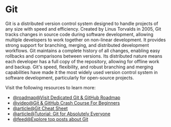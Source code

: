 # Git

Git is a distributed version control system designed to handle projects of any size with speed and efficiency. Created by Linus Torvalds in 2005, Git tracks changes in source code during software development, allowing multiple developers to work together on non-linear development. It provides strong support for branching, merging, and distributed development workflows. Git maintains a complete history of all changes, enabling easy rollbacks and comparisons between versions. Its distributed nature means each developer has a full copy of the repository, allowing for offline work and backup. Git's speed, flexibility, and robust branching and merging capabilities have made it the most widely used version control system in software development, particularly for open-source projects.

Visit the following resources to learn more:

- [@roadmap@Visit Dedicated Git & GitHub Roadmap](https://roadmap.sh/git-github)
- [@video@Git & GitHub Crash Course For Beginners](https://www.youtube.com/watch?v=SWYqp7iY_Tc)
- [@article@Git Cheat Sheet](https://cs.fyi/guide/git-cheatsheet)
- [@article@Tutorial: Git for Absolutely Everyone](https://thenewstack.io/tutorial-git-for-absolutely-everyone/)
- [@feed@Explore top posts about Git](https://app.daily.dev/tags/git?ref=roadmapsh)
